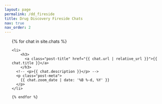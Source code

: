 ```yaml
---
layout: page
permalink: /dd_fireside
title: Drug Discovery Fireside Chats
nav: true
nav_order: 2
---
```


<div class="post">

  <ul class="post-list">
    {% for chat in site.chats %}

    <li>
        <h3>
          <a class="post-title" href="{{ chat.url | relative_url }}">{{ chat.title }}</a>
        </h3>
      <!-- <p>{{ chat.description }}</p> -->
      <p class="post-meta">
        {{ chat.zoom_date | date: '%B %-d, %Y' }}
      </p>
    </li>

    {% endfor %}
  </ul>

</div>
